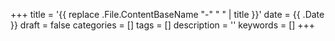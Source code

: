 +++
title = '{{ replace .File.ContentBaseName "-" " " | title }}'
date = {{ .Date }}
draft = false
categories = []
tags = []
description = ''
keywords = []
+++
